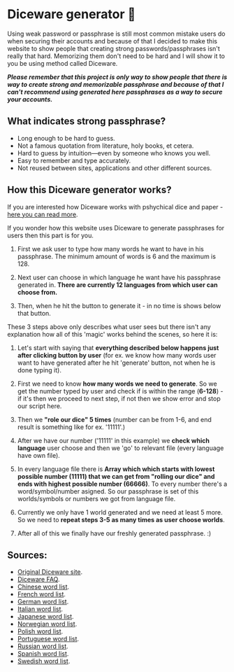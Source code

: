 # Diceware generator 🎲
Using weak password or passphrase is still most common mistake users do when securing their accounts and because of that I decided to make this website to show people that creating strong passwords/passphrases isn't really that hard. Memorizing them don't need to be hard and I will show it to you be using method called Diceware.

***Please remember that this project is only way to show people that there is way to create strong and memorizable passphrase and because of that I can't recommend using generated here passphrases as a way to secure your accounts.***

## What indicates strong passphrase?
* Long enough to be hard to guess.
* Not a famous quotation from literature, holy books, et cetera.
* Hard to guess by intuition—even by someone who knows you well.
* Easy to remember and type accurately.
* Not reused between sites, applications and other different sources.

## How this Diceware generator works?
If you are interested how Diceware works with pshychical dice and paper - [here you can read more](http://world.std.com/~reinhold/diceware.html).

If you wonder how this website uses Diceware to generate passphrases for users then this part is for you.

1. First we ask user to type how many words he want to have in his passphrase. The minimum amount of words is 6 and the maximum is 128.

1. Next user can choose in which language he want have his passphrase generated in. **There are currently 12 languages from which user can choose from.**

1. Then, when he hit the button to generate it - in no time is shows below that button.

These 3 steps above only describes what user sees but there isn't any explanation how all of this 'magic' works behind the scenes, so here it is:

1. Let's start with saying that **everything described below happens just after clicking button by user** (for ex. we know how many words user want to have generated after he hit 'generate' button, not when he is done typing it).

1. First we need to know **how many words we need to generate**. So we get the number typed by user and check if is within the range (**6-128**) - if it's then we proceed to next step, if not then we show error and stop our script here.

1. Then we **"role our dice" 5 times** (number can be from 1-6, and end result is something like for ex. '11111'.)

1. After we have our number ('11111' in this example) we **check which language** user choose and then we 'go' to relevant file (every language have own file).

1. In every language file there is **Array which which starts with lowest possible number (11111) that we can get from "rolling our dice" and ends with highest possible number (66666)**. To every number there's a word/symbol/number asigned. So our passphrase is set of this worlds/symbols or numbers we got from language file.

1. Currently we only have 1 world generated and we need at least 5 more. So we need to **repeat steps 3-5 as many times as user choose worlds**.

1. After all of this we finally have our freshly generated passphrase. :)

## Sources:

* [Original Diceware site](http://world.std.com/~reinhold/diceware.html).
* [Diceware FAQ](http://world.std.com/%7Ereinhold/dicewarefaq.html).
* [Chinese word list](https://github.com/cfbao/chinese-diceware).
* [French word list](http://weber.fi.eu.org/software/diceware/src/francais.wordlist.asc).
* [German word list](http://world.std.com/%7Ereinhold/diceware_german.txt).
* [Italian word list](https://www.taringamberini.com/downloads/diceware_it_IT/lista-di-parole-diceware-in-italiano/3/word_list_diceware_it-IT-3.txt).
* [Japanese word list](http://s3.amazonaws.com/dotclue.org/diceware_jp.txt).
* [Norwegian word list](https://0101.no/diceware/diceware_nb_NO.txt).
* [Polish word list](https://web.archive.org/web/20130420042549/http://drfugazi.eu.org/sites/drfugazi.eu.org/files/dicelist-pl.txt).
* [Portuguese word list](https://gist.github.com/patxipierce/3a96b1927b844ce47c04a242651bafc2).
* [Russian word list]().
* [Spanish word list](http://world.std.com/~reinhold/diceware_espanol/DW-Espanol-1.txt).
* [Swedish word list](https://x42.com/diceware/diceware-sv.txt).


